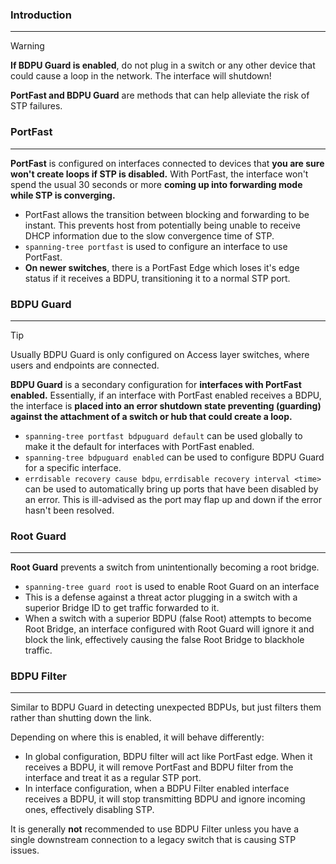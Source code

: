 ### Introduction
---
>[!warning]
>**If BDPU Guard is enabled**, do not plug in a switch or any other device that could cause a loop in the network. The interface will shutdown!

**PortFast and BDPU Guard** are methods that can help alleviate the risk of STP failures. 

### PortFast
---

**PortFast** is configured on interfaces connected to devices that **you are sure won't create loops if STP is disabled.** With PortFast, the interface won't spend the usual 30 seconds or more **coming up into forwarding mode while STP is converging.**
- PortFast allows the transition between blocking and forwarding to be instant. This prevents host from potentially being unable to receive DHCP information due to the slow convergence time of STP.
- `spanning-tree portfast` is used to configure an interface to use PortFast.
- **On newer switches**, there is a PortFast Edge which loses it's edge status if it receives a BDPU, transitioning it to a normal STP port.


### BDPU Guard
---
>[!tip]
>Usually BDPU Guard is only configured on Access layer switches, where users and endpoints are connected.


**BDPU Guard** is a secondary configuration for **interfaces with PortFast enabled.** Essentially, if an interface with PortFast enabled receives a BDPU, the interface is **placed into an error shutdown state preventing (guarding) against the attachment of a switch or hub that could create a loop.** 
- `spanning-tree portfast bdpuguard default` can be used globally to make it the default for interfaces with PortFast enabled. 
- `spanning-tree bdpuguard enabled` can be used to configure BDPU Guard for a specific interface.
- `errdisable recovery cause bdpu`, `errdisable recovery interval <time>` can be used to automatically bring up ports that have been disabled by an error. This is ill-advised as the port may flap up and down if the error hasn't been resolved.

### Root Guard
---
**Root Guard** prevents a switch from unintentionally becoming a root bridge.
- `spanning-tree guard root` is used to enable Root Guard on an interface
- This is a defense against a threat actor plugging in a switch with a superior Bridge ID to get traffic forwarded to it.
- When a switch with a superior BDPU (false Root) attempts to become Root Bridge, an interface configured with Root Guard will ignore it and block the link, effectively causing the false Root Bridge to blackhole traffic.

### BDPU Filter
---
Similar to BDPU Guard in detecting unexpected BDPUs, but just filters them rather than shutting down the link.

Depending on where this is enabled, it will behave differently:
- In global configuration, BDPU filter will act like PortFast edge. When it receives a BDPU, it will remove PortFast and BDPU filter from the interface and treat it as a regular STP port. 
- In interface configuration, when a BDPU Filter enabled interface receives a BDPU, it will stop transmitting BDPU and ignore incoming ones, effectively disabling STP. 

It is generally **not** recommended to use BDPU Filter unless you have a single downstream connection to a legacy switch that is causing STP issues.

